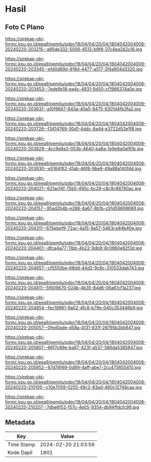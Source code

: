 # Hasil

## Foto C Plano

https://sirekap-obj-formc.kpu.go.id/eea9/pemilu/pdpr/18/04/04/20/04/1804042004008-20240220-203215--a95de332-5006-4512-b8f8-37c4ea242c16.jpg

https://sirekap-obj-formc.kpu.go.id/eea9/pemilu/pdpr/18/04/04/20/04/1804042004008-20240220-203345--efd0d69d-918d-4477-a517-2f4a904d3320.jpg

https://sirekap-obj-formc.kpu.go.id/eea9/pemilu/pdpr/18/04/04/20/04/1804042004008-20240220-203453--7ede9e18-ea4c-4931-9450-cf1986374a0e.jpg

https://sirekap-obj-formc.kpu.go.id/eea9/pemilu/pdpr/18/04/04/20/04/1804042004008-20240220-203631--a10f6667-843a-40a5-8475-6301d4fb3fa2.jpg

https://sirekap-obj-formc.kpu.go.id/eea9/pemilu/pdpr/18/04/04/20/04/1804042004008-20240220-203726--f3414769-30d1-4ddc-8a4d-e3722d53e1f8.jpg

https://sirekap-obj-formc.kpu.go.id/eea9/pemilu/pdpr/18/04/04/20/04/1804042004008-20240220-203829--4cc9a9a3-053b-4640-ba8a-1e9e8a0af61b.jpg

https://sirekap-obj-formc.kpu.go.id/eea9/pemilu/pdpr/18/04/04/20/04/1804042004008-20240220-203930--e5164f62-41ab-46f6-9be8-49a88a140fdd.jpg

https://sirekap-obj-formc.kpu.go.id/eea9/pemilu/pdpr/18/04/04/20/04/1804042004008-20240220-204021--621acf4f-75b5-495c-bc29-c8c9c88780ac.jpg

https://sirekap-obj-formc.kpu.go.id/eea9/pemilu/pdpr/18/04/04/20/04/1804042004008-20240220-204157--95ad2b4b-e268-4a67-8b1b-c91d59899689.jpg

https://sirekap-obj-formc.kpu.go.id/eea9/pemilu/pdpr/18/04/04/20/04/1804042004008-20240220-204311--675ebef9-72ac-4a15-9a57-5463ce84b40e.jpg

https://sirekap-obj-formc.kpu.go.id/eea9/pemilu/pdpr/18/04/04/20/04/1804042004008-20240220-204401--dfca4a77-11bb-4b22-9db9-8c0960e82f3d.jpg

https://sirekap-obj-formc.kpu.go.id/eea9/pemilu/pdpr/18/04/04/20/04/1804042004008-20240220-204657--cf5550be-68dd-44d2-9c6c-310533dab743.jpg

https://sirekap-obj-formc.kpu.go.id/eea9/pemilu/pdpr/18/04/04/20/04/1804042004008-20240220-204811--5f609670-024b-4b35-84d6-06a61cf1a237.jpg

https://sirekap-obj-formc.kpu.go.id/eea9/pemilu/pdpr/18/04/04/20/04/1804042004008-20240220-204854--fec18961-9a02-4fc8-b79e-040c353446b9.jpg

https://sirekap-obj-formc.kpu.go.id/eea9/pemilu/pdpr/18/04/04/20/04/1804042004008-20240220-205057--0fed0ade-d58a-4131-831f-28795b2bb847.jpg

https://sirekap-obj-formc.kpu.go.id/eea9/pemilu/pdpr/18/04/04/20/04/1804042004008-20240220-205807--66f7c89e-ba87-423f-a537-586da5385847.jpg

https://sirekap-obj-formc.kpu.go.id/eea9/pemilu/pdpr/18/04/04/20/04/1804042004008-20240220-205952--87d74f69-0d89-4aff-abe7-2cc475855410.jpg

https://sirekap-obj-formc.kpu.go.id/eea9/pemilu/pdpr/18/04/04/20/04/1804042004008-20240220-210105--c10e7059-0255-49c2-83ad-460c12748caa.jpg

https://sirekap-obj-formc.kpu.go.id/eea9/pemilu/pdpr/18/04/04/20/04/1804042004008-20240220-210207--7dbe6f52-f57c-4e05-9354-db94ffdcfc99.jpg


## Metadata

| Key        | Value               |
| ---------- | ------------------- |
| Time Stamp | 2024-02-20 21:03:56 |
| Kode Dapil | 1801                |



